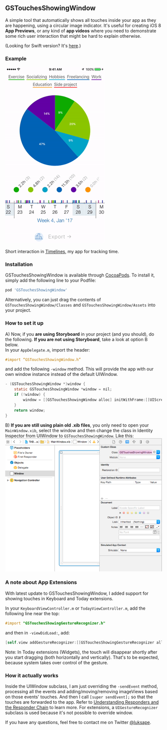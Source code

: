 ## GSTouchesShowingWindow

A simple tool that automatically shows all touches inside your app as they are happening, using a circular image indicator. It's useful for creating iOS 8 **App Previews**, or any kind of **app videos** where you need to demonstrate some rich user interaction that might be hard to explain otherwise.

(Looking for Swift version? It's [here](https://github.com/LukasCZ/GSTouchesShowingWindow-Swift).)

### Example

<img src="TouchesPreviewTimelines.gif" width="320px">

Short interaction in [Timelines](https://timelinesapp.io), my app for tracking time.

### Installation

GSTouchesShowingWindow is available through [CocoaPods](http://cocoapods.org). To install it, simply add the following line to your Podfile:

```ruby
pod 'GSTouchesShowingWindow'
```

Alternatively, you can just drag the contents of `GSTouchesShowingWindow/Classes` and `GSTouchesShowingWindow/Assets` into your project.

### How to set it up

A) Now, if you **are using Storyboard** in your project (and you should), do the following. **If you are not using Storyboard**, take a look at option B below.<br>
In your `AppDelegate.m`, import the header:
```Objective-C
#import “GSTouchesShowingWindow.h”
```
and add the following `-window` method. This will provide the app with our own window instance instead of the default UIWindow.
```Objective-C
- (GSTouchesShowingWindow *)window {
    static GSTouchesShowingWindow *window = nil;
    if (!window) {
        window = [[GSTouchesShowingWindow alloc] initWithFrame:[[UIScreen mainScreen] bounds]];
    }
    return window;
}
```
B) **If you are still using plain old .xib files**, you only need to open your `MainWindow.xib`, select the window and then change the class in Identity Inspector from UIWindow to `GSTouchesShowingWindow`. Like this:
<img src="xib_instructions.png" width="696px">

### A note about App Extensions
With latest update to GSTouchesShowingWindow, I added support for showing touches in Keyboard and Today extensions.

In your `KeyboardViewController.m` or `TodayViewController.m`, add the following line near the top:

```Objective-C
#import "GSTouchesShowingGestureRecognizer.h"
```
and then in `-viewDidLoad:`, add:

```Objective-C
[self.view addGestureRecognizer:[[GSTouchesShowingGestureRecognizer alloc] init]];
```

Note: In Today extensions (Widgets), the touch will disappear shortly after you start dragging (both horizontally and vertically). That's to be expected, because system takes over control of the gesture.

### How it actually works

Inside the UIWindow subclass, I am just overriding the `-sendEvent` method, processing all the events and adding/moving/removing imageViews based on those events' touches. And then I call `[super sendEvent];` so that the touches are forwarded to the app. Refer to [Understanding Responders and the Responder Chain](https://developer.apple.com/library/content/documentation/EventHandling/Conceptual/EventHandlingiPhoneOS/HandlngEventsUsingtheResponderChain.html) to learn more. For extensions, a `UIGestureRecognizer` subclass is used because it's not possible to override window.

If you have any questions, feel free to contact me on Twitter [@luksape](http://twitter.com/luksape).

